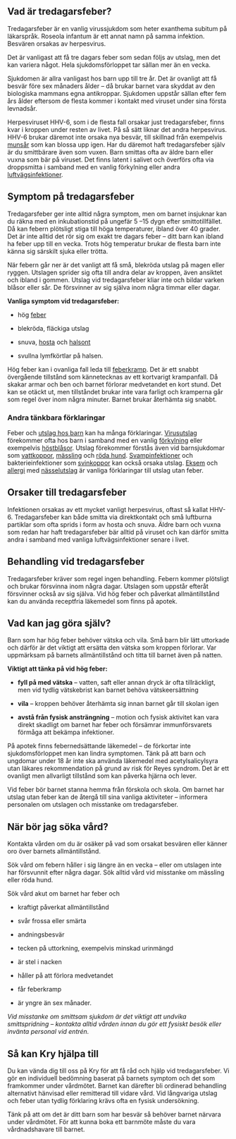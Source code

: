 Vad är tredagarsfeber?
----------------------

Tredagarsfeber är en vanlig virussjukdom som heter exanthema subitum på läkarspråk. Roseola infantum är ett annat namn på samma infektion. Besvären orsakas av herpesvirus.

Det är vanligast att få tre dagars feber som sedan följs av utslag, men det kan variera något. Hela sjukdomsförloppet tar sällan mer än en vecka.

Sjukdomen är allra vanligast hos barn upp till tre år. Det är ovanligt att få besvär före sex månaders ålder – då brukar barnet vara skyddat av den biologiska mammans egna antikroppar. Sjukdomen uppstår sällan efter fem års ålder eftersom de flesta kommer i kontakt med viruset under sina första levnadsår.

Herpesviruset HHV-6, som i de flesta fall orsakar just tredagarsfeber, finns kvar i kroppen under resten av livet. På så sätt liknar det andra herpesvirus. HHV-6 brukar däremot inte orsaka nya besvär, till skillnad från exempelvis [munsår](https://www.kry.se/fakta/hudsjukdomar/munsar/ "munsar") som kan blossa upp igen. Har du däremot haft tredagarsfeber själv är du smittbärare även som vuxen. Barn smittas ofta av äldre barn eller vuxna som bär på viruset. Det finns latent i salivet och överförs ofta via droppsmitta i samband med en vanlig förkylning eller andra [luftvägsinfektioner](https://www.kry.se/fakta/infektioner/luftvagsinfektioner/ "luftvagsinfektioner").

Symptom på tredagarsfeber
-------------------------

Tredagarsfeber ger inte alltid några symptom, men om barnet insjuknar kan du räkna med en inkubationstid på ungefär 5 –15 dygn efter smittotillfället. Då kan febern plötsligt stiga till höga temperaturer, ibland över 40 grader. Det är inte alltid det rör sig om exakt tre dagars feber – ditt barn kan ibland ha feber upp till en vecka. Trots hög temperatur brukar de flesta barn inte känna sig särskilt sjuka eller trötta.

När febern går ner är det vanligt att få små, blekröda utslag på magen eller ryggen. Utslagen sprider sig ofta till andra delar av kroppen, även ansiktet och ibland i gommen. Utslag vid tredagarsfeber kliar inte och bildar varken blåsor eller sår. De försvinner av sig själva inom några timmar eller dagar.

**Vanliga symptom vid tredagarsfeber:**

*   hög [feber](https://www.kry.se/fakta/infektioner/feber/ "feber")
    
*   blekröda, fläckiga utslag
    
*   snuva, [hosta](https://www.kry.se/fakta/infektioner/hosta/ "hosta") och [halsont](https://www.kry.se/fakta/oron-nasa-hals/halsont/ "halsont")
    
*   svullna lymfkörtlar på halsen.
    

Hög feber kan i ovanliga fall leda till [feberkramp](https://www.kry.se/fakta/infektioner/feberkramp/ "feberkramp"). Det är ett snabbt övergående tillstånd som kännetecknas av ett kortvarigt krampanfall. Då skakar armar och ben och barnet förlorar medvetandet en kort stund. Det kan se otäckt ut, men tillståndet brukar inte vara farligt och kramperna går som regel över inom några minuter. Barnet brukar återhämta sig snabbt.

### **Andra tänkbara förklaringar**

Feber och [utslag hos barn](https://www.kry.se/fakta/barnsjukdomar/utslag-hos-barn/ "utslag-hos-barn") kan ha många förklaringar. [Virusutslag](https://www.kry.se/fakta/hudsjukdomar/virusutslag/ "virusutslag") förekommer ofta hos barn i samband med en vanlig [förkylning](https://www.kry.se/fakta/infektioner/forkylning/ "forkylning") eller exempelvis [höstblåsor](https://www.kry.se/fakta/hudsjukdomar/hostblasor/ "hostblasor"). Utslag förekommer förstås även vid barnsjukdomar som [vattkoppor](https://www.kry.se/fakta/infektioner/vattkoppor/ "vattkoppor"), [mässling](https://www.kry.se/fakta/infektioner/massling/ "massling") och [röda hund](https://www.kry.se/fakta/infektioner/rodahund/ "roda-hund"). [Svampinfektioner](https://www.kry.se/fakta/infektioner/svampinfektioner/ "svampinfektioner") och bakterieinfektioner som [svinkoppor](https://www.kry.se/fakta/hudsjukdomar/svinkoppor/ "svinkoppor") kan också orsaka utslag. [Eksem](https://www.kry.se/fakta/hudsjukdomar/eksem/ "eksem") och [allergi](https://www.kry.se/fakta/allergier/allergi/ "allergi") med [nässelutslag](https://www.kry.se/fakta/hudsjukdomar/nasselutslag/ "nasselutslag") är vanliga förklaringar till utslag utan feber.

Orsaker till tredagarsfeber
---------------------------

Infektionen orsakas av ett mycket vanligt herpesvirus, oftast så kallat HHV-6. Tredagarsfeber kan både smitta via direktkontakt och små luftburna partiklar som ofta sprids i form av hosta och snuva. Äldre barn och vuxna som redan har haft tredagarsfeber bär alltid på viruset och kan därför smitta andra i samband med vanliga luftvägsinfektioner senare i livet.

Behandling vid tredagarsfeber
-----------------------------

Tredagarsfeber kräver som regel ingen behandling. Febern kommer plötsligt och brukar försvinna inom några dagar. Utslagen som uppstår efteråt försvinner också av sig själva. Vid hög feber och påverkat allmäntillstånd kan du använda receptfria läkemedel som finns på apotek.

Vad kan jag göra själv?
-----------------------

Barn som har hög feber behöver vätska och vila. Små barn blir lätt uttorkade och därför är det viktigt att ersätta den vätska som kroppen förlorar. Var uppmärksam på barnets allmäntillstånd och titta till barnet även på natten.

**Viktigt att tänka på vid hög feber:**

*   **fyll på med vätska** – vatten, saft eller annan dryck är ofta tillräckligt, men vid tydlig vätskebrist kan barnet behöva vätskeersättning
    
*   **vila** – kroppen behöver återhämta sig innan barnet går till skolan igen
    
*   **avstå från fysisk ansträngning** – motion och fysisk aktivitet kan vara direkt skadligt om barnet har feber och försämrar immunförsvarets förmåga att bekämpa infektioner.
    

På apotek finns febernedsättande läkemedel – de förkortar inte sjukdomsförloppet men kan lindra symptomen. Tänk på att barn och ungdomar under 18 år inte ska använda läkemedel med acetylsalicylsyra utan läkares rekommendation på grund av risk för Reyes syndrom. Det är ett ovanligt men allvarligt tillstånd som kan påverka hjärna och lever.

Vid feber bör barnet stanna hemma från förskola och skola. Om barnet har utslag utan feber kan de återgå till sina vanliga aktiviteter – informera personalen om utslagen och misstanke om tredagarsfeber.

När bör jag söka vård?
----------------------

Kontakta vården om du är osäker på vad som orsakat besvären eller känner oro över barnets allmäntillstånd.

Sök vård om febern håller i sig längre än en vecka – eller om utslagen inte har försvunnit efter några dagar. Sök alltid vård vid misstanke om mässling eller röda hund.

Sök vård akut om barnet har feber och

*   kraftigt påverkat allmäntillstånd
    
*   svår frossa eller smärta
    
*   andningsbesvär
    
*   tecken på uttorkning, exempelvis minskad urinmängd
    
*   är stel i nacken
    
*   håller på att förlora medvetandet
    
*   får feberkramp
    
*   är yngre än sex månader.
    

_Vid misstanke om smittsam sjukdom är det viktigt att undvika smittspridning – kontakta alltid vården innan du gör ett fysiskt besök eller invänta personal vid entrén._

Så kan Kry hjälpa till
----------------------

Du kan vända dig till oss på Kry för att få råd och hjälp vid tredagarsfeber. Vi gör en individuell bedömning baserat på barnets symptom och det som framkommer under vårdmötet. Barnet kan därefter bli ordinerad behandling alternativt hänvisad eller remitterad till vidare vård. Vid långvariga utslag och feber utan tydlig förklaring krävs ofta en fysisk undersökning.

Tänk på att om det är ditt barn som har besvär så behöver barnet närvara under vårdmötet. För att kunna boka ett barnmöte måste du vara vårdnadshavare till barnet.